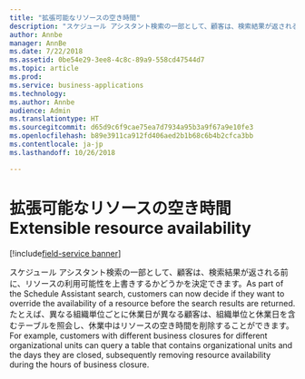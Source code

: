```yaml
---
title: "拡張可能なリソースの空き時間"
description: "スケジュール アシスタント検索の一部として、顧客は、検索結果が返される前に、リソースの利用可能性を上書きするかどうかを決定できます。"
author: Annbe
manager: AnnBe
ms.date: 7/22/2018
ms.assetid: 0be54e29-3ee8-4c8c-89a9-558cd47544d7
ms.topic: article
ms.prod: 
ms.service: business-applications
ms.technology: 
ms.author: Annbe
audience: Admin
ms.translationtype: HT
ms.sourcegitcommit: d65d9c6f9cae75ea7d7934a95b3a9f67a9e10fe3
ms.openlocfilehash: b89e3911ca912fd406aed2b1b68c6b4b2cfca3bb
ms.contentlocale: ja-jp
ms.lasthandoff: 10/26/2018

---
```


#  <a name="extensible-resource-availability"></a><span data-ttu-id="c2c2c-103">拡張可能なリソースの空き時間</span><span class="sxs-lookup"><span data-stu-id="c2c2c-103">Extensible resource availability</span></span>

[!include[field-service banner](../../../includes/field-service.md)]




<span data-ttu-id="c2c2c-104">スケジュール アシスタント検索の一部として、顧客は、検索結果が返される前に、リソースの利用可能性を上書きするかどうかを決定できます。</span><span class="sxs-lookup"><span data-stu-id="c2c2c-104">As part of the Schedule Assistant search, customers can now decide if they want to override the availability of a resource before the search results are returned.</span></span> <span data-ttu-id="c2c2c-105">たとえば、異なる組織単位ごとに休業日が異なる顧客は、組織単位と休業日を含むテーブルを照会し、休業中はリソースの空き時間を削除することができます。</span><span class="sxs-lookup"><span data-stu-id="c2c2c-105">For example, customers with different business closures for different organizational units can query a table that contains organizational units and the days they are closed, subsequently removing resource availability during the hours of business closure.</span></span> 


